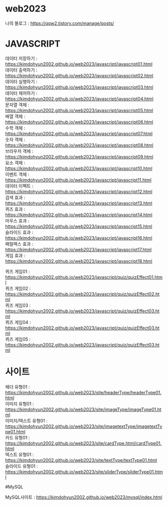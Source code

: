# web2023

나의 블로그 : https://qqw2.tistory.com/manage/posts/


# JAVASCRIPT
데이터 저장하기 : https://kimdohyun2002.github.io/web2023/javascript/javascript01.html   
데이터 출력하기 : https://kimdohyun2002.github.io/web2023/javascript/javascript02.html   
데이터 실행하기 : https://kimdohyun2002.github.io/web2023/javascript/javascript03.html   
데이터 제어하기 : https://kimdohyun2002.github.io/web2023/javascript/javascript04.html   
문자열 객체 : https://kimdohyun2002.github.io/web2023/javascript/javascript05.html   
배열 객체 : https://kimdohyun2002.github.io/web2023/javascript/javascript06.html   
수학 객체 : https://kimdohyun2002.github.io/web2023/javascript/javascript07.html   
숫자 객체 : https://kimdohyun2002.github.io/web2023/javascript/javascript08.html   
브라우저 객체 : https://kimdohyun2002.github.io/web2023/javascript/javascript09.html   
요소 객체 : https://kimdohyun2002.github.io/web2023/javascript/javascript10.html   
이벤트 객체 : https://kimdohyun2002.github.io/web2023/javascript/javascript11.html   
데이터 이펙트 : https://kimdohyun2002.github.io/web2023/javascript/javascript12.html   
검색 효과 : https://kimdohyun2002.github.io/web2023/javascript/javascript13.html   
퀴즈 효과 : https://kimdohyun2002.github.io/web2023/javascript/javascript14.html   
마우스 효과 : https://kimdohyun2002.github.io/web2023/javascript/javascript15.html   
슬라이드 효과 : https://kimdohyun2002.github.io/web2023/javascript/javascript16.html   
패럴랙스 효과 : https://kimdohyun2002.github.io/web2023/javascript/javascript17.html   
게임 효과 : https://kimdohyun2002.github.io/web2023/javascript/javascript18.html   
   
퀴즈 게임01 : https://kimdohyun2002.github.io/web2023/javascript/quiz/quizEffect01.html  
퀴즈 게임02 : https://kimdohyun2002.github.io/web2023/javascript/quiz/quizEffect02.html   
퀴즈 게임03 : https://kimdohyun2002.github.io/web2023/javascript/quiz/quizEffect03.html   
퀴즈 게임04 : https://kimdohyun2002.github.io/web2023/javascript/quiz/quizEffect03.html   
퀴즈 게임05 : https://kimdohyun2002.github.io/web2023/javascript/quiz/quizEffect03.html   

# 사이트
헤더 유형01 : https://kimdohyun2002.github.io/web2023/site/headerType/headerType01.html   
이미지 유형01 : https://kimdohyun2002.github.io/web2023/site/imageType/imageType01.html   
이미지/텍스트 유형01 : https://kimdohyun2002.github.io/web2023/site/imagetextType/imagetextType01.html   
카드 유형01 : https://kimdohyun2002.github.io/web2023/site/cardType.html/cardType01.html   
텍스트 유형01 : https://kimdohyun2002.github.io/web2023/site/textType/textType01.html   
슬라이드 유형01 : https://kimdohyun2002.github.io/web2023/site/sliderType/sliderType01.html   

#MySQL

MySQL사이트 : https://kimdohyun2002.github.io/web2023/mysql/index.html
